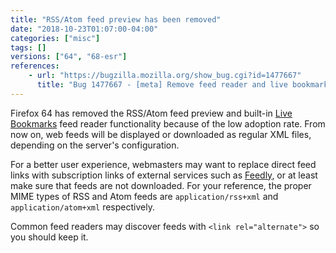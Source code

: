 ```yaml
---
title: "RSS/Atom feed preview has been removed"
date: "2018-10-23T01:07:00-04:00"
categories: ["misc"]
tags: []
versions: ["64", "68-esr"]
references:
    - url: "https://bugzilla.mozilla.org/show_bug.cgi?id=1477667"
      title: "Bug 1477667 - [meta] Remove feed reader and live bookmarks support from Firefox"
---
```

Firefox 64 has removed the RSS/Atom feed preview and built-in [Live Bookmarks](https://support.mozilla.org/kb/live-bookmarks) feed reader functionality because of the low adoption rate. From now on, web feeds will be displayed or downloaded as regular XML files, depending on the server's configuration.

For a better user experience, webmasters may want to replace direct feed links with subscription links of external services such as [Feedly](https://feedly.com/factory.html), or at least make sure that feeds are not downloaded. For your reference, the proper MIME types of RSS and Atom feeds are `application/rss+xml` and `application/atom+xml` respectively.

Common feed readers may discover feeds with `<link rel="alternate">` so you should keep it.
